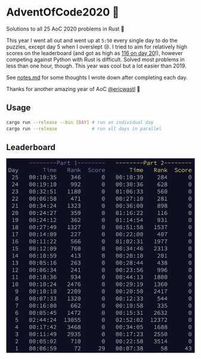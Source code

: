 # AdventOfCode2020 :crab:
Solutions to all 25 AoC 2020 problems in Rust :crab:

This year I went all out and went up at `5:50` every single day to do the puzzles, except day 5 when I overslept :cry:. I tried to aim for relatively high scores on the leaderboard (and got as high as [116 on day 20](./src/bin/20.rs)!), however competing against Python with Rust is difficult. Solved most problems in less than one hour, though. This year was cool but a lot easier than 2019.

See [notes.md](./notes.md) for some thoughts I wrote down after completing each day.

Thanks for another amazing year of AoC [@ericwastl](https://twitter.com/ericwastl) :christmas_tree:

## Usage
```sh
cargo run --release --bin [DAY] # run an individual day
cargo run --release             # run all days in parallel
```

## Leaderboard
![leaderboard](./screenshots/leaderboard.png)
